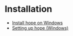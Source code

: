 # Installation

- [Install hope on Windows](Installing_on_Windows.md)
- [Setting up hope (Windows)](Setting_up_hope_Windows.md)